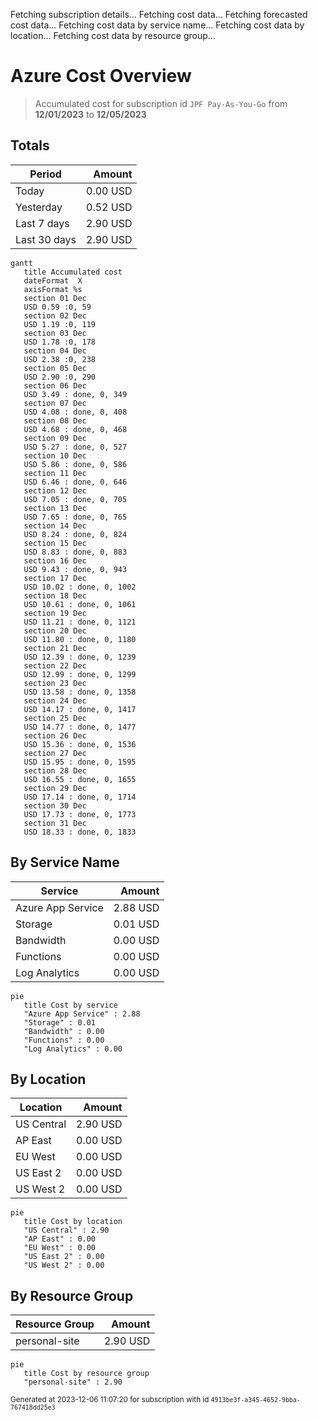 Fetching subscription details...
Fetching cost data...
Fetching forecasted cost data...
Fetching cost data by service name...
Fetching cost data by location...
Fetching cost data by resource group...
# Azure Cost Overview

> Accumulated cost for subscription id `JPF Pay-As-You-Go` from **12/01/2023** to **12/05/2023**

## Totals

|Period|Amount|
|---|---:|
|Today|0.00 USD|
|Yesterday|0.52 USD|
|Last 7 days|2.90 USD|
|Last 30 days|2.90 USD|

```mermaid
gantt
   title Accumulated cost
   dateFormat  X
   axisFormat %s
   section 01 Dec
   USD 0.59 :0, 59
   section 02 Dec
   USD 1.19 :0, 119
   section 03 Dec
   USD 1.78 :0, 178
   section 04 Dec
   USD 2.38 :0, 238
   section 05 Dec
   USD 2.90 :0, 290
   section 06 Dec
   USD 3.49 : done, 0, 349
   section 07 Dec
   USD 4.08 : done, 0, 408
   section 08 Dec
   USD 4.68 : done, 0, 468
   section 09 Dec
   USD 5.27 : done, 0, 527
   section 10 Dec
   USD 5.86 : done, 0, 586
   section 11 Dec
   USD 6.46 : done, 0, 646
   section 12 Dec
   USD 7.05 : done, 0, 705
   section 13 Dec
   USD 7.65 : done, 0, 765
   section 14 Dec
   USD 8.24 : done, 0, 824
   section 15 Dec
   USD 8.83 : done, 0, 883
   section 16 Dec
   USD 9.43 : done, 0, 943
   section 17 Dec
   USD 10.02 : done, 0, 1002
   section 18 Dec
   USD 10.61 : done, 0, 1061
   section 19 Dec
   USD 11.21 : done, 0, 1121
   section 20 Dec
   USD 11.80 : done, 0, 1180
   section 21 Dec
   USD 12.39 : done, 0, 1239
   section 22 Dec
   USD 12.99 : done, 0, 1299
   section 23 Dec
   USD 13.58 : done, 0, 1358
   section 24 Dec
   USD 14.17 : done, 0, 1417
   section 25 Dec
   USD 14.77 : done, 0, 1477
   section 26 Dec
   USD 15.36 : done, 0, 1536
   section 27 Dec
   USD 15.95 : done, 0, 1595
   section 28 Dec
   USD 16.55 : done, 0, 1655
   section 29 Dec
   USD 17.14 : done, 0, 1714
   section 30 Dec
   USD 17.73 : done, 0, 1773
   section 31 Dec
   USD 18.33 : done, 0, 1833
```

## By Service Name

|Service|Amount|
|---|---:|
|Azure App Service|2.88 USD|
|Storage|0.01 USD|
|Bandwidth|0.00 USD|
|Functions|0.00 USD|
|Log Analytics|0.00 USD|

```mermaid
pie
   title Cost by service
   "Azure App Service" : 2.88
   "Storage" : 0.01
   "Bandwidth" : 0.00
   "Functions" : 0.00
   "Log Analytics" : 0.00
```

## By Location

|Location|Amount|
|---|---:|
|US Central|2.90 USD|
|AP East|0.00 USD|
|EU West|0.00 USD|
|US East 2|0.00 USD|
|US West 2|0.00 USD|

```mermaid
pie
   title Cost by location
   "US Central" : 2.90
   "AP East" : 0.00
   "EU West" : 0.00
   "US East 2" : 0.00
   "US West 2" : 0.00
```

## By Resource Group

|Resource Group|Amount|
|---|---:|
|personal-site|2.90 USD|

```mermaid
pie
   title Cost by resource group
   "personal-site" : 2.90
```

<sup>Generated at 2023-12-06 11:07:20 for subscription with id `4913be3f-a345-4652-9bba-767418dd25e3`</sup>

